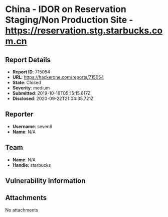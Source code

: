 # China - IDOR on Reservation Staging/Non Production Site - https://reservation.stg.starbucks.com.cn

## Report Details
- **Report ID**: 715054
- **URL**: https://hackerone.com/reports/715054
- **State**: Closed
- **Severity**: medium
- **Submitted**: 2019-10-16T05:15:15.617Z
- **Disclosed**: 2020-09-22T21:04:35.721Z

## Reporter
- **Username**: seven6
- **Name**: N/A

## Team
- **Name**: N/A
- **Handle**: starbucks

## Vulnerability Information


## Attachments
No attachments
